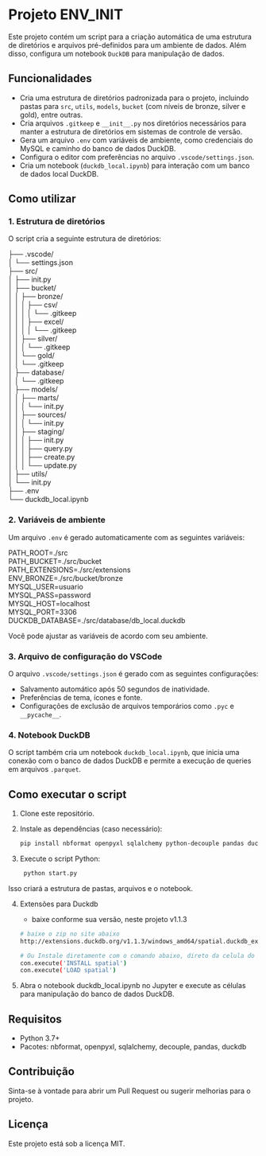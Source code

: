 # Projeto ENV_INIT

Este projeto contém um script para a criação automática de uma estrutura de diretórios e arquivos pré-definidos para um ambiente de dados. Além disso, configura um notebook `DuckDB` para manipulação de dados.

## Funcionalidades

- Cria uma estrutura de diretórios padronizada para o projeto, incluindo pastas para `src`, `utils`, `models`, `bucket` (com níveis de bronze, silver e gold), entre outras.
- Cria arquivos `.gitkeep` e `__init__.py` nos diretórios necessários para manter a estrutura de diretórios em sistemas de controle de versão.
- Gera um arquivo `.env` com variáveis de ambiente, como credenciais do MySQL e caminho do banco de dados DuckDB.
- Configura o editor com preferências no arquivo `.vscode/settings.json`.
- Cria um notebook (`duckdb_local.ipynb`) para interação com um banco de dados local DuckDB.

## Como utilizar

### 1. Estrutura de diretórios

O script cria a seguinte estrutura de diretórios:

├── .vscode/ \
│ └── settings.json \
├── src/ \
│ ├── init.py \
│ ├── bucket/ \
│ │ ├── bronze/ \
│ │ │ ├── csv/ \
│ │ │ │ └── .gitkeep \
│ │ │ ├── excel/ \
│ │ │ │ └── .gitkeep \
│ │ ├── silver/ \
│ │ │ └── .gitkeep \
│ │ └── gold/ \
│ │ └── .gitkeep \
│ ├── database/ \
│ │ └── .gitkeep \
│ ├── models/ \
│ │ ├── marts/ \
│ │ │ └── init.py \
│ │ ├── sources/ \
│ │ │ └── init.py \
│ │ ├── staging/ \
│ │ │ ├── init.py \
│ │ │ ├── query.py \
│ │ │ ├── create.py \
│ │ │ └── update.py \
│ ├── utils/ \
│ └── init.py \
├── .env \
└── duckdb_local.ipynb


### 2. Variáveis de ambiente

Um arquivo `.env` é gerado automaticamente com as seguintes variáveis:

PATH_ROOT=./src \
PATH_BUCKET=./src/bucket \
PATH_EXTENSIONS=./src/extensions \
ENV_BRONZE=./src/bucket/bronze \
MYSQL_USER=usuario \
MYSQL_PASS=password \
MYSQL_HOST=localhost \
MYSQL_PORT=3306 \
DUCKDB_DATABASE=./src/database/db_local.duckdb



Você pode ajustar as variáveis de acordo com seu ambiente.

### 3. Arquivo de configuração do VSCode

O arquivo `.vscode/settings.json` é gerado com as seguintes configurações:

- Salvamento automático após 50 segundos de inatividade.
- Preferências de tema, ícones e fonte.
- Configurações de exclusão de arquivos temporários como `.pyc` e `__pycache__`.

### 4. Notebook DuckDB

O script também cria um notebook `duckdb_local.ipynb`, que inicia uma conexão com o banco de dados DuckDB e permite a execução de queries em arquivos `.parquet`.

## Como executar o script

1. Clone este repositório.
2. Instale as dependências (caso necessário):
   ```bash
   pip install nbformat openpyxl sqlalchemy python-decouple pandas duckdb
   ```

3. Execute o script Python:
   ```bash
    python start.py
    ```

Isso criará a estrutura de pastas, arquivos e o notebook.

4. Extensões para Duckdb
   - baixe conforme sua versão, neste projeto v1.1.3
   ```bash
   # baixe o zip no site abaixo
   http://extensions.duckdb.org/v1.1.3/windows_amd64/spatial.duckdb_extension.gz

   # Ou Instale diretamente com o comando abaixo, direto da celula do notebook
   con.execute('INSTALL spatial')
   con.execute('LOAD spatial')
   ```

4. Abra o notebook duckdb_local.ipynb no Jupyter e execute as células para manipulação do banco de dados DuckDB.

## Requisitos
- Python 3.7+
- Pacotes: nbformat, openpyxl, sqlalchemy, decouple, pandas, duckdb

## Contribuição
Sinta-se à vontade para abrir um Pull Request ou sugerir melhorias para o projeto.

## Licença
Este projeto está sob a licença MIT.

